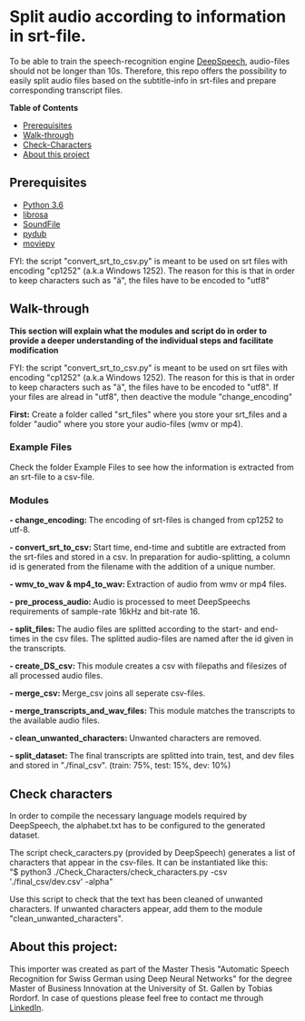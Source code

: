# Split audio according to information in srt-file.

To be able to train the speech-recognition engine <a href='https://github.com/mozilla/DeepSpeech'> DeepSpeech</a>, audio-files should not be longer than 10s.
Therefore, this repo offers the possibility to easily split audio files based on the subtitle-info in srt-files and prepare corresponding transcript files.


**Table of Contents**

- [Prerequisites](#prerequisites)
- [Walk-through](#walk-through)
- [Check-Characters](#Check-Characters)
- [About this project](#About-this-project)


## Prerequisites

* [Python 3.6](https://www.python.org/)
* [librosa](https://librosa.github.io/librosa/)
* [SoundFile](https://pypi.org/project/SoundFile/)
* [pydub](https://pypi.org/project/pydub/)
* [moviepy](https://zulko.github.io/moviepy/)

FYI: the script "convert_srt_to_csv.py" is meant to be used on srt files with encoding "cp1252" (a.k.a Windows 1252). The reason for this is that in order to keep characters such as "ä", the files have to be encoded to "utf8"


## Walk-through

<b>This section will explain what the modules and script do in order to provide a deeper understanding of the individual steps and facilitate modification</b>

FYI: the script "convert_srt_to_csv.py" is meant to be used on srt files with encoding "cp1252" (a.k.a Windows 1252). The reason for this is that in order to keep characters such as "ä", the files have to be encoded to "utf8". If your files are alread in "utf8", then deactive the module "change_encoding"

<b>First:</b> Create a folder called "srt_files" where you store your srt_files and a folder "audio" where you store your audio-files (wmv or mp4).

### Example Files

<p> Check the folder Example Files to see how the information is extracted from an srt-file to a csv-file.</p>

### Modules
<p><b>- change_encoding: </b>The encoding of srt-files is changed from cp1252 to utf-8.</p>
<p><b>- convert_srt_to_csv: </b>Start time, end-time and subtitle are extracted from the srt-files and stored in a csv. In preparation for audio-splitting, a column id is generated from the filename with the addition of a unique number.</p>
<p><b>- wmv_to_wav & mp4_to_wav: </b>Extraction of audio from wmv or mp4 files.</p>
<p><b>- pre_process_audio: </b>Audio is processed to meet DeepSpeechs requirements of sample-rate 16kHz and bit-rate 16.</p>
<p><b>- split_files: </b>The audio files are splitted according to the start- and end-times in the csv files. The splitted audio-files are named after the id given in the transcripts.</p>
<p><b>- create_DS_csv: </b>This module creates a csv with filepaths and filesizes of all processed audio files. </p>
<p><b>- merge_csv: </b>Merge_csv joins all seperate csv-files.</p>
<p><b>- merge_transcripts_and_wav_files: </b>This module matches the transcripts to the available audio files.</p>
<p><b>- clean_unwanted_characters: </b>Unwanted characters are removed.</p>
<p><b>- split_dataset: </b>The final transcripts are splitted into train, test, and dev files and stored in "./final_csv". (train: 75%, test: 15%, dev: 10%)</p>


## Check characters

<p> In order to compile the necessary language models required by DeepSpeech, the alphabet.txt has to be configured to the generated dataset.</p>
<p> The script check_caracters.py (provided by DeepSpeech) generates a list of characters that appear in the csv-files. It can be instantiated like this: <br>
"$ python3 ./Check_Characters/check_characters.py -csv './final_csv/dev.csv' -alpha"</p>
<p> Use this script to check that the text has been cleaned of unwanted characters. If unwanted characters appear, add them to the module "clean_unwanted_characters".</p>

## About this project:

<p>This importer was created as part of the Master Thesis "Automatic Speech Recognition for Swiss German using Deep Neural Networks" for the degree Master of Business Innovation at the University of St. Gallen by Tobias Rordorf. In case of questions please feel free to contact me through <a href='https://www.linkedin.com/in/tobiasrordorf/'>LinkedIn</a>.
